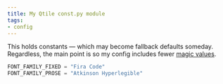 ```yaml
---
title: My Qtile const.py module
tags:
- config
---
```


This holds constants — which may become fallback defaults someday.
Regardless, the main point is so my config includes fewer [magic values](https://kyleshevlin.com/what-are-magic-values).

````python
FONT_FAMILY_FIXED = "Fira Code"
FONT_FAMILY_PROSE = "Atkinson Hyperlegible"
````
